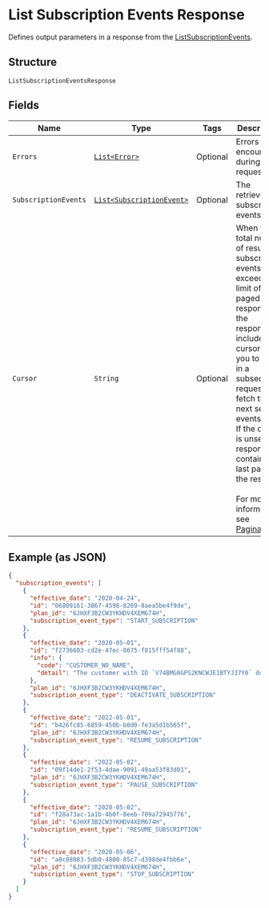 
# List Subscription Events Response

Defines output parameters in a response from the
[ListSubscriptionEvents](../../doc/api/subscriptions.md#list-subscription-events).

## Structure

`ListSubscriptionEventsResponse`

## Fields

| Name | Type | Tags | Description | Getter |
|  --- | --- | --- | --- | --- |
| `Errors` | [`List<Error>`](../../doc/models/error.md) | Optional | Errors encountered during the request. | List<Error> getErrors() |
| `SubscriptionEvents` | [`List<SubscriptionEvent>`](../../doc/models/subscription-event.md) | Optional | The retrieved subscription events. | List<SubscriptionEvent> getSubscriptionEvents() |
| `Cursor` | `String` | Optional | When the total number of resulting subscription events exceeds the limit of a paged response,<br>the response includes a cursor for you to use in a subsequent request to fetch the next set of events.<br>If the cursor is unset, the response contains the last page of the results.<br><br>For more information, see [Pagination](https://developer.squareup.com/docs/working-with-apis/pagination). | String getCursor() |

## Example (as JSON)

```json
{
  "subscription_events": [
    {
      "effective_date": "2020-04-24",
      "id": "06809161-3867-4598-8269-8aea5be4f9de",
      "plan_id": "6JHXF3B2CW3YKHDV4XEM674H",
      "subscription_event_type": "START_SUBSCRIPTION"
    },
    {
      "effective_date": "2020-05-01",
      "id": "f2736603-cd2e-47ec-8675-f815fff54f88",
      "info": {
        "code": "CUSTOMER_NO_NAME",
        "detail": "The customer with ID `V74BMG0GPS2KNCWJE1BTYJ37Y0` does not have a name on record."
      },
      "plan_id": "6JHXF3B2CW3YKHDV4XEM674H",
      "subscription_event_type": "DEACTIVATE_SUBSCRIPTION"
    },
    {
      "effective_date": "2022-05-01",
      "id": "b426fc85-6859-450b-b0d0-fe3a5d1b565f",
      "plan_id": "6JHXF3B2CW3YKHDV4XEM674H",
      "subscription_event_type": "RESUME_SUBSCRIPTION"
    },
    {
      "effective_date": "2022-05-02",
      "id": "09f14de1-2f53-4dae-9091-49aa53f83d01",
      "plan_id": "6JHXF3B2CW3YKHDV4XEM674H",
      "subscription_event_type": "PAUSE_SUBSCRIPTION"
    },
    {
      "effective_date": "2020-05-02",
      "id": "f28a73ac-1a1b-4b0f-8eeb-709a72945776",
      "plan_id": "6JHXF3B2CW3YKHDV4XEM674H",
      "subscription_event_type": "RESUME_SUBSCRIPTION"
    },
    {
      "effective_date": "2020-05-06",
      "id": "a0c08083-5db0-4800-85c7-d398de4fbb6e",
      "plan_id": "6JHXF3B2CW3YKHDV4XEM674H",
      "subscription_event_type": "STOP_SUBSCRIPTION"
    }
  ]
}
```

